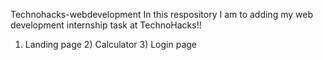  Technohacks-webdevelopment
In this respository I am to adding my web development internship task at TechnoHacks!!
1) Landing page 2) Calculator 3) Login page
